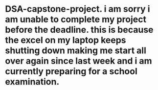 # DSA-capstone-project. i am sorry i am unable to complete my project before the deadline. this is because the excel on my laptop keeps shutting down making me start all over again since last week and i am currently preparing for a school examination. 
